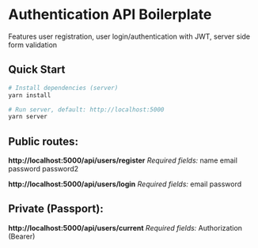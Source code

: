 # Authentication API Boilerplate

Features user registration, user login/authentication with JWT, server side form validation

## Quick Start

```bash
# Install dependencies (server)
yarn install

# Run server, default: http://localhost:5000
yarn server
```

## Public routes:

**http://localhost:5000/api/users/register**
_Required fields:_
name
email
password
password2

**http://localhost:5000/api/users/login**
_Required fields:_
email
password

## Private (Passport):

**http://localhost:5000/api/users/current**
_Required fields:_
Authorization (Bearer)
